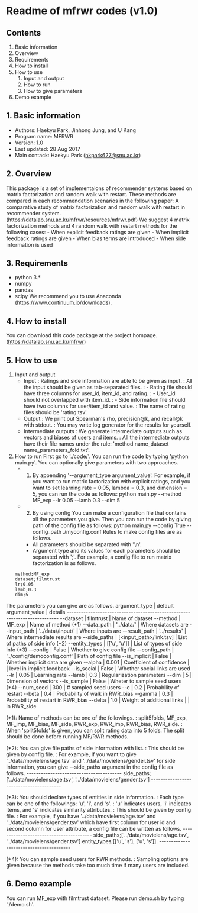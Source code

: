 
# Readme of mfrwr codes (v1.0)


## Contents

1. Basic information
2. Overview
3. Requirements
4. How to install
5. How to use
	1) Input and output
	2) How to run
	3) How to give parameters
6. Demo example



## 1. Basic information

- Authors: Haekyu Park, Jinhong Jung, and U Kang
- Program name: MFRWR
- Version: 1.0
- Last updated: 28 Aug 2017
- Main contack: Haekyu Park (hkpark627@snu.ac.kr)



## 2. Overview

This package is a set of implementaions of recommender systems based on matrix factorization and random walk with restart.
These methods are compared in each recommendation scenarios in the following paper: A comparative study of matrix factorization and random walk with restart in recommender system. (https://datalab.snu.ac.kr/mfrwr/resources/mfrwr.pdf)
We suggest 4 matrix factorization methods and 4 random walk with restart methods for the following cases:
	- When explicit feedback ratings are given
	- When implicit feedback ratings are given
	- When bias terms are introduced
	- When side information is used



## 3. Requirements

- python 3.*
- numpy
- pandas
- scipy
We recommend you to use Anaconda (https://www.continuum.io/downloads).


## 4. How to install
You can download this code package at the project hompage. (https://datalab.snu.ac.kr/mfrwr)


## 5. How to use

1) Input and output
	- Input
		: Ratings and side information are able to be given as input.
		: All the input should be given as tab-separated files.
		:	- Rating file should have three columns for user_id, item_id, and rating.
		:	- User_id should not overlapped with item_id.
		:	- Side information file should have two columns for user/item_id and value.
		: The name of rating files should be 'rating.tsv'.
	- Output
		: We print out Spearman's rho, precision@k, and recall@k with stdout.
		: You may write log generator for the results for yourself.
	- Intermediate outputs
		: We generate intermediate outputs such as vectors and biases of users and items.
		: All the intermediate outputs have their file names under the rule: 'method name_dataset name_parameters_fold.txt'.
2) How to run
First go to './code/'.
You can run the code by typing 'python main.py'.
You can optionally give parameters with two approaches.
	* 1) By appending '--argument_type argument_value'.
	For example, if you want to run matrix factorization with explicit ratings, and you want to set learning rate = 0.05, lambda = 0.3, and dimension = 5, 
	you can run the code as follows:
	python main.py --method MF_exp --lr 0.05 --lamb 0.3 --dim 5

	* 2) By using config
	You can make a configuration file that contains all the parameters you give.
	Then you can run the code by giving path of the config file as follows: 
	python main.py --config True --config_path ./myconfig.conf
	Rules to make config files are as follows.
		- All parameters should be separated with '\n'.
		- Argument type and its values for each parameters should be separated with ';'.
	For example, a config file to run matrix factorization is as follows.
	```
	method;MF_exp
	dataset;filmtrust
	lr;0.05
	lamb;0.3
	dim;5
	```

The parameters you can give are as follows.
	argument_type	|	default argument_value		|	details
	--------------------------------------------------------------------------
	--dataset 		| filmtrust						| Name of dataset
	--method 		| MF_exp						| Name of method (*1)
	--data_path		| '../data/'					| Where datasets are
	--input_path	| '../data/<dataset>/input/'	| Where inputs are
	--result_path	| '../results'					| Where intermediate results are
	--side_paths	| [<input_path>/link.tsv]		| List of paths of side info (*2)
	--entity_types	| [['u', 'u']]					| List of types of side info (*3)
	--config 		| False							| Whether to give config file
	--config_path	| '../config/democonfig.conf'	| Path of config file
	--is_implicit	| False							| Whether implicit data are given
	--alpha			| 0.001							| Coefficient of confidence 
					|								|    level in implicit feedback
	--is_social		| False							| Whether social links are used
	--lr 			| 0.05							| Learning rate
	--lamb 			| 0.3							| Regularization parameters
	--dim 			| 5								| Dimension of vectors
	--is_sample		| False							| Wheter to sample seed users (*4) 
	--num_seed		| 300							| # sampled seed users
	--c 			| 0.2							| Probability of restart
	--beta			| 0.4							| Probability of walk in RWR_bias
	--gamma			| 0.3							| Probability of restart in RWR_bias
	--delta			| 1.0							| Weight of additional links 
					|								|    in RWR_side

(*1): Name of methods can be one of the followings.
	: split5folds, MF_exp, MF_imp, MF_bias, MF_side, RWR_exp, RWR_imp, RWR_bias, RWR_side.
	: When 'split5folds' is given, you can split rating data into 5 folds.
	The split should be done before running MF/RWR methods.

(*2): You can give file paths of side information with list.
	: This should be given by config file.
	: For example, if you want to give '../data/movielens/age.tsv' and '../data/movielens/gender.tsv' for side information, you can give --side_paths argument in the config file as follows.
	----------------------------------------
	side_paths;['../data/movielens/age.tsv', '../data/movielens/gender.tsv']
	----------------------------------------

(*3): You should declare types of entities in side information.
	: Each type can be one of the followings: 'u', 'i', and 's'.
	: 'u' indicates users, 'i' indicates items, and 's' indicates similarity attributes.
	: This should be given by config file.
	: For example, if you have '../data/movielens/age.tsv' and '../data/movielens/gender.tsv' which have first column for user id and second column for user attribute, a config file can be written as follows.
	----------------------------------------
	side_paths;['../data/movielens/age.tsv', '../data/movielens/gender.tsv']
	entity_types;[['u', 's'], ['u', 's']].
	----------------------------------------

(*4): You can sample seed users for RWR methods.
	: Sampling options are given because the methods take too much time if many users are included.



## 6. Demo example
You can run MF_exp with filmtrust dataset.
Please run demo.sh by typing './demo.sh'.

